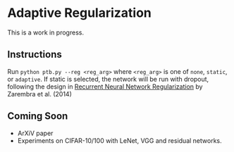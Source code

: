 # Adaptive Regularization
This is a work in progress.

## Instructions
Run `python ptb.py --reg <reg_arg>` where `<reg_arg>` is one of `none`, `static`, or `adaptive`. If static is selected, the network will be run with dropout, following the design in [Recurrent Neural Network Regularization](https://arxiv.org/pdf/1409.2329.pdf) by Zarembra et al. (2014)

## Coming Soon
- ArXiV paper
- Experiments on CIFAR-10/100 with LeNet, VGG and residual networks.
